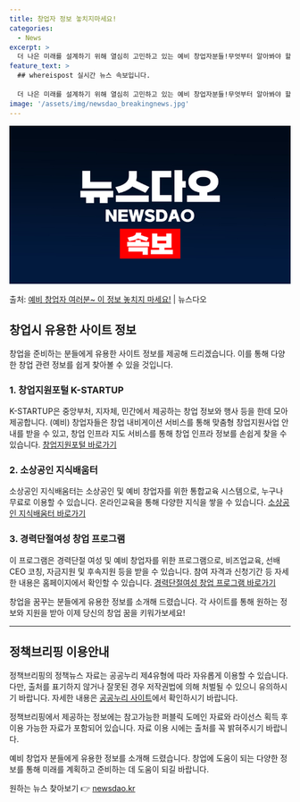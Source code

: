 ```yaml
---
title: 창업자 정보 놓치지마세요!
categories:
  - News
excerpt: >
  더 나은 미래를 설계하기 위해 열심히 고민하고 있는 예비 창업자분들!무엇부터 알아봐야 할지 답답하시죠? 지금…
feature_text: >
  ## whereispost 실시간 뉴스 속보입니다.

  더 나은 미래를 설계하기 위해 열심히 고민하고 있는 예비 창업자분들!무엇부터 알아봐야 할지 답답하시죠? 지금…
image: '/assets/img/newsdao_breakingnews.jpg'
---
```


![뉴스다오 속보](/assets/img/newsdao_breakingnews.jpg)

<p>출처: <a href="https://newsdao.kr/3162" rel="dofollow">예비 창업자 여러분~ 이 정보 놓치지 마세요!</a> | 뉴스다오</p>

<h2 data-ke-size="size26">창업시 유용한 사이트 정보</h2>
<p data-ke-size="size16">창업을 준비하는 분들에게 유용한 사이트 정보를 제공해 드리겠습니다. 이를 통해 다양한 창업 관련 정보를 쉽게 찾아볼 수 있을 것입니다.</p>

<h3>1. 창업지원포털 K-STARTUP</h3>
<p data-ke-size="size16">K-STARTUP은 중앙부처, 지자체, 민간에서 제공하는 창업 정보와 행사 등을 한데 모아 제공합니다. (예비) 창업자들은 창업 내비게이션 서비스를 통해 맞춤형 창업지원사업 안내를 받을 수 있고, 창업 인프라 지도 서비스를 통해 창업 인프라 정보를 손쉽게 찾을 수 있습니다. <a href="https://www.k-startup.go.kr/main.do" target="_blank">창업지원포털 바로가기</a></p>

<h3>2. 소상공인 지식배움터</h3>
<p data-ke-size="size16">소상공인 지식배움터는 소상공인 및 예비 창업자를 위한 통합교육 시스템으로, 누구나 무료로 이용할 수 있습니다. 온라인교육을 통해 다양한 지식을 쌓을 수 있습니다. <a href="https://www.sbiz.or.kr/" target="_blank">소상공인 지식배움터 바로가기</a></p>

<h3>3. 경력단절여성 창업 프로그램</h3>
<p data-ke-size="size16">이 프로그램은 경력단절 여성 및 예비 창업자를 위한 프로그램으로, 비즈업교육, 선배CEO 코칭, 자금지원 및 후속지원 등을 받을 수 있습니다. 참여 자격과 신청기간 등 자세한 내용은 홈페이지에서 확인할 수 있습니다. <a href="https://www.womanbiz.or.kr/" target="_blank">경력단절여성 창업 프로그램 바로가기</a></p>

<p data-ke-size="size16">창업을 꿈꾸는 분들에게 유용한 정보를 소개해 드렸습니다. 각 사이트를 통해 원하는 정보와 지원을 받아 이제 당신의 창업 꿈을 키워가보세요!</p>

<hr>
<h2 data-ke-size="size26">정책브리핑 이용안내</h2>
<p data-ke-size="size16">정책브리핑의 정책뉴스 자료는 공공누리 제4유형에 따라 자유롭게 이용할 수 있습니다. 다만, 출처를 표기하지 않거나 잘못된 경우 저작권법에 의해 처벌될 수 있으니 유의하시기 바랍니다. 자세한 내용은 <a href="https://https://www.korea.kr/info/royaltyInfo.do" target="_blank">공공누리 사이트</a>에서 확인하시기 바랍니다.</p>
<p data-ke-size="size16">정책브리핑에서 제공하는 정보에는 참고가능한 퍼블릭 도메인 자료와 라이선스 획득 후 이용 가능한 자료가 포함되어 있습니다. 자료 이용 시에는 출처를 꼭 밝혀주시기 바랍니다.</p>
<p data-ke-size="size16">예비 창업자 분들에게 유용한 정보를 소개해 드렸습니다. 창업에 도움이 되는 다양한 정보를 통해 미래를 계획하고 준비하는 데 도움이 되길 바랍니다.</p>
<p data-ke-size="size16"></p> 

원하는 뉴스 찾아보기 👉 <a href="https://newsdao.kr" rel="dofollow">newsdao.kr</a>


